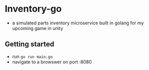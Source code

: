 # Inventory-go
- a simulated parts inventory microservice built in golang for my upcoming game in unity


## Getting started
- run `go run main.go`
- navigate to a browswer on port :8080